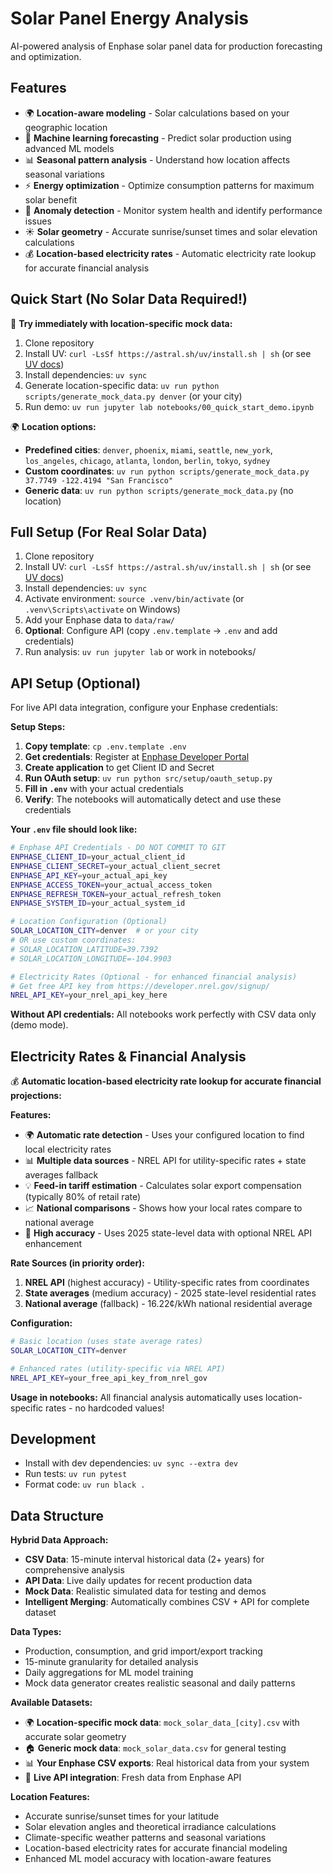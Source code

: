 # Solar Panel Energy Analysis

AI-powered analysis of Enphase solar panel data for production forecasting and optimization.

## Features
- 🌍 **Location-aware modeling** - Solar calculations based on your geographic location
- 🤖 **Machine learning forecasting** - Predict solar production using advanced ML models
- 📊 **Seasonal pattern analysis** - Understand how location affects seasonal variations
- ⚡ **Energy optimization** - Optimize consumption patterns for maximum solar benefit
- 🚨 **Anomaly detection** - Monitor system health and identify performance issues
- ☀️ **Solar geometry** - Accurate sunrise/sunset times and solar elevation calculations
- 💰 **Location-based electricity rates** - Automatic electricity rate lookup for accurate financial analysis

## Quick Start (No Solar Data Required!)
🚀 **Try immediately with location-specific mock data:**
1. Clone repository
2. Install UV: `curl -LsSf https://astral.sh/uv/install.sh | sh` (or see [UV docs](https://docs.astral.sh/uv/))
3. Install dependencies: `uv sync`
4. Generate location-specific data: `uv run python scripts/generate_mock_data.py denver` (or your city)
5. Run demo: `uv run jupyter lab notebooks/00_quick_start_demo.ipynb`

🌍 **Location options:**
- **Predefined cities**: `denver`, `phoenix`, `miami`, `seattle`, `new_york`, `los_angeles`, `chicago`, `atlanta`, `london`, `berlin`, `tokyo`, `sydney`
- **Custom coordinates**: `uv run python scripts/generate_mock_data.py 37.7749 -122.4194 "San Francisco"`
- **Generic data**: `uv run python scripts/generate_mock_data.py` (no location)

## Full Setup (For Real Solar Data)
1. Clone repository
2. Install UV: `curl -LsSf https://astral.sh/uv/install.sh | sh` (or see [UV docs](https://docs.astral.sh/uv/))
3. Install dependencies: `uv sync`
4. Activate environment: `source .venv/bin/activate` (or `.venv\Scripts\activate` on Windows)
5. Add your Enphase data to `data/raw/`
6. **Optional**: Configure API (copy `.env.template` → `.env` and add credentials)
7. Run analysis: `uv run jupyter lab` or work in notebooks/

## API Setup (Optional)
For live API data integration, configure your Enphase credentials:

**Setup Steps:**
1. **Copy template**: `cp .env.template .env`
2. **Get credentials**: Register at [Enphase Developer Portal](https://developer.enphase.com/)
3. **Create application** to get Client ID and Secret
4. **Run OAuth setup**: `uv run python src/setup/oauth_setup.py`
5. **Fill in `.env`** with your actual credentials
6. **Verify**: The notebooks will automatically detect and use these credentials

**Your `.env` file should look like:**
```bash
# Enphase API Credentials - DO NOT COMMIT TO GIT
ENPHASE_CLIENT_ID=your_actual_client_id
ENPHASE_CLIENT_SECRET=your_actual_client_secret
ENPHASE_API_KEY=your_actual_api_key
ENPHASE_ACCESS_TOKEN=your_actual_access_token
ENPHASE_REFRESH_TOKEN=your_actual_refresh_token
ENPHASE_SYSTEM_ID=your_actual_system_id

# Location Configuration (Optional)
SOLAR_LOCATION_CITY=denver  # or your city
# OR use custom coordinates:
# SOLAR_LOCATION_LATITUDE=39.7392
# SOLAR_LOCATION_LONGITUDE=-104.9903

# Electricity Rates (Optional - for enhanced financial analysis)
# Get free API key from https://developer.nrel.gov/signup/
NREL_API_KEY=your_nrel_api_key_here
```

**Without API credentials:** All notebooks work perfectly with CSV data only (demo mode).

## Electricity Rates & Financial Analysis
💰 **Automatic location-based electricity rate lookup for accurate financial projections:**

**Features:**
- 🌍 **Automatic rate detection** - Uses your configured location to find local electricity rates
- 📊 **Multiple data sources** - NREL API for utility-specific rates + state averages fallback
- 💡 **Feed-in tariff estimation** - Calculates solar export compensation (typically 80% of retail rate)
- 📈 **National comparisons** - Shows how your local rates compare to national average
- 🎯 **High accuracy** - Uses 2025 state-level data with optional NREL API enhancement

**Rate Sources (in priority order):**
1. **NREL API** (highest accuracy) - Utility-specific rates from coordinates
2. **State averages** (medium accuracy) - 2025 state-level residential rates
3. **National average** (fallback) - 16.22¢/kWh national residential average

**Configuration:**
```bash
# Basic location (uses state average rates)
SOLAR_LOCATION_CITY=denver

# Enhanced rates (utility-specific via NREL API)
NREL_API_KEY=your_free_api_key_from_nrel_gov
```

**Usage in notebooks:**
All financial analysis automatically uses location-specific rates - no hardcoded values!

## Development
- Install with dev dependencies: `uv sync --extra dev`
- Run tests: `uv run pytest`
- Format code: `uv run black .`

## Data Structure
**Hybrid Data Approach:**
- **CSV Data**: 15-minute interval historical data (2+ years) for comprehensive analysis
- **API Data**: Live daily updates for recent production data
- **Mock Data**: Realistic simulated data for testing and demos
- **Intelligent Merging**: Automatically combines CSV + API for complete dataset

**Data Types:**
- Production, consumption, and grid import/export tracking
- 15-minute granularity for detailed analysis
- Daily aggregations for ML model training
- Mock data generator creates realistic seasonal and daily patterns

**Available Datasets:**
- 🌍 **Location-specific mock data**: `mock_solar_data_[city].csv` with accurate solar geometry
- 🏠 **Generic mock data**: `mock_solar_data.csv` for general testing
- 📊 **Your Enphase CSV exports**: Real historical data from your system
- 🔄 **Live API integration**: Fresh data from Enphase API

**Location Features:**
- Accurate sunrise/sunset times for your latitude
- Solar elevation angles and theoretical irradiance calculations
- Climate-specific weather patterns and seasonal variations
- Location-based electricity rates for accurate financial modeling
- Enhanced ML model accuracy with location-aware features